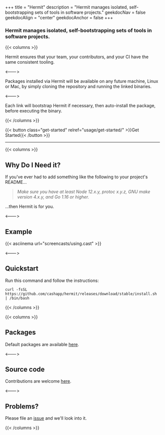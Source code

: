 +++
title = "Hermit"
description = "Hermit manages isolated, self-bootstrapping sets of tools in software projects."
geekdocNav = false
geekdocAlign = "center"
geekdocAnchor = false
+++

### Hermit manages isolated, self-bootstrapping sets of tools in software projects.

{{< columns >}}


Hermit ensures that your team, your contributors, and your CI have the same
consistent tooling.

<--->

Packages installed via Hermit will be available on any future machine, Linux
or Mac, by simply cloning the repository and running the linked binaries.

<--->

Each link will bootstrap Hermit if necessary, then auto-install the package,
before executing the binary.

{{< /columns >}}

{{< button class="get-started" relref="usage/get-started/" >}}Get Started{{< /button >}}

---

{{< columns >}}

## Why Do I Need it?

If you've ever had to add something like the following to your project's README...

> _Make sure you have at least Node 12.x.y, protoc x.y.z, GNU make version 4.x.y, and Go 1.16 or higher._

...then Hermit is for you.

<--->

## Example

{{< asciinema url="screencasts/using.cast" >}}

<--->

## Quickstart
Run this command and follow the instructions:

```text
curl -fsSL https://github.com/cashapp/hermit/releases/download/stable/install.sh | /bin/bash
```

{{< /columns >}}

{{< columns >}}
## Packages

Default packages are available [here](https://github.com/cashapp/hermit-packages).

<--->

## Source code

Contributions are welcome [here](https://github.com/cashapp/hermit).

<--->

## Problems?

Please file an [issue](https://github.com/cashapp/hermit/issues/new) and we'll look into it.

{{< /columns >}}
